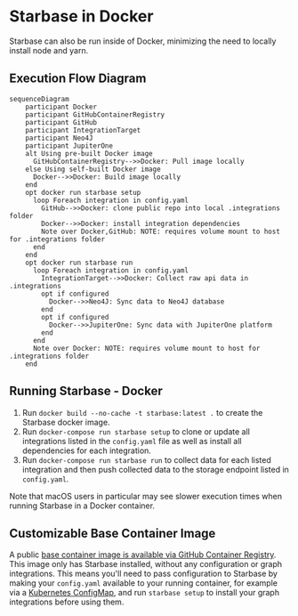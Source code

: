 # Starbase in Docker

Starbase can also be run inside of Docker, minimizing the need to locally
install node and yarn.

## Execution Flow Diagram

```mermaid
sequenceDiagram
    participant Docker
    participant GitHubContainerRegistry
    participant GitHub
    participant IntegrationTarget
    participant Neo4J
    participant JupiterOne
    alt Using pre-built Docker image
      GitHubContainerRegistry-->>Docker: Pull image locally
    else Using self-built Docker image
      Docker-->>Docker: Build image locally
    end
    opt docker run starbase setup
      loop Foreach integration in config.yaml
        GitHub-->>Docker: clone public repo into local .integrations folder
        Docker-->>Docker: install integration dependencies
        Note over Docker,GitHub: NOTE: requires volume mount to host for .integrations folder
      end
    end
    opt docker run starbase run
      loop Foreach integration in config.yaml
        IntegrationTarget-->>Docker: Collect raw api data in .integrations
        opt if configured
          Docker-->>Neo4J: Sync data to Neo4J database
        end
        opt if configured
          Docker-->>JupiterOne: Sync data with JupiterOne platform
        end
      end
      Note over Docker: NOTE: requires volume mount to host for .integrations folder
    end
```

## Running Starbase - Docker

1. Run `docker build --no-cache -t starbase:latest .` to create the Starbase
   docker image.
2. Run `docker-compose run starbase setup` to clone or update all integrations
   listed in the `config.yaml` file as well as install all dependencies for each
   integration.
3. Run `docker-compose run starbase run` to collect data for each listed
   integration and then push collected data to the storage endpoint listed in
   `config.yaml`.

Note that macOS users in particular may see slower execution times when running
Starbase in a Docker container.

## Customizable Base Container Image

A public
[base container image is available via GitHub Container Registry](https://github.com/jupiterone/starbase/pkgs/container/starbase).
This image only has Starbase installed, without any configuration or graph
integrations. This means you'll need to pass configuration to Starbase by making
your `config.yaml` available to your running container, for example via a
[Kubernetes ConfigMap](https://kubernetes.io/docs/concepts/configuration/configmap/#using-configmaps-as-files-from-a-pod),
and run `starbase setup` to install your graph integrations before using them.
